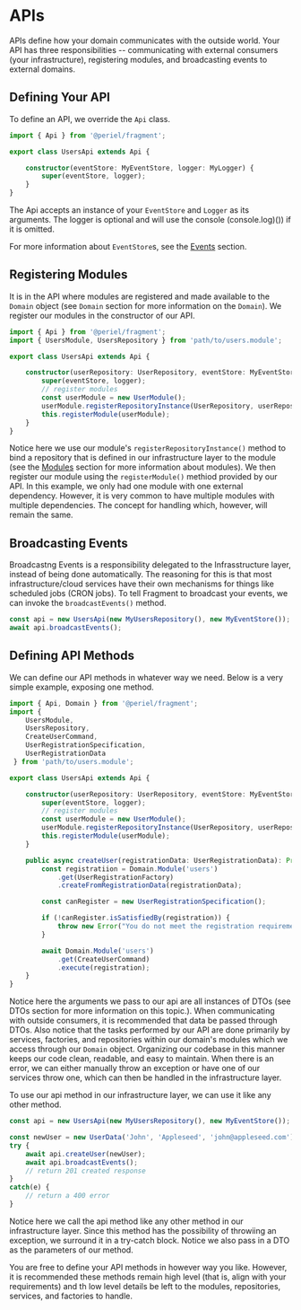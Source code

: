# APIs
APIs define how your domain communicates with the outside world. Your API has three responsibilities -- communicating with external consumers (your infrastructure), registering modules, and broadcasting events to external domains.

## Defining Your API
To define an API, we override the `Api` class.
```ts
import { Api } from '@periel/fragment';

export class UsersApi extends Api {

    constructor(eventStore: MyEventStore, logger: MyLogger) {
        super(eventStore, logger);
    }
}
```
The Api accepts an instance of your `EventStore` and `Logger` as its arguments. The logger is optional and will use the console (console.log)()) if it is omitted.

For more information about `EventStore`s, see the [Events](./../event/README.md) section.

## Registering Modules
It is in the API where modules are registered and made available to the `Domain` object (see `Domain` section for more information on the `Domain`). We register our modules in the constructor of our API.
```ts
import { Api } from '@periel/fragment';
import { UsersModule, UsersRepository } from 'path/to/users.module';

export class UsersApi extends Api {

    constructor(userRepository: UserRepository, eventStore: MyEventStore, logger: MyLogger) {
        super(eventStore, logger);
        // register modules
        const userModule = new UserModule();
        userModule.registerRepositoryInstance(UserRepository, userRepository);
        this.registerModule(userModule);
    }
}
```
Notice here we use our module's `registerRepositoryInstance()` method to bind a repository that is defined in our infrastructure layer to the module (see the [Modules](./../module/README.md) section for more information about modules). We then register our module using the `registerModule()` methiod provided by our API. In this example, we only had one module with one external dependency. However, it is very common to have multiple modules with multiple dependencies. The concept for handling which, however, will remain the same.

## Broadcasting Events
Broadcastng Events is a responsibility delegated to the Infrasstructure layer, instead of being done automatically. The reasoning for this is that most infrastructure/cloud services have their own mechanisms for things like scheduled jobs (CRON jobs). To tell Fragment to broadcast your events, we can invoke the `broadcastEvents()` method.
```ts
const api = new UsersApi(new MyUsersRepository(), new MyEventStore());
await api.broadcastEvents();
```

## Defining API Methods
We can define our API methods in whatever way we need. Below is a very simple example, exposing one method.
```ts
import { Api, Domain } from '@periel/fragment';
import { 
    UsersModule, 
    UsersRepository, 
    CreateUserCommand, 
    UserRegistrationSpecification,
    UserRegistrationData
 } from 'path/to/users.module';

export class UsersApi extends Api {

    constructor(userRepository: UserRepository, eventStore: MyEventStore, logger: MyLogger) {
        super(eventStore, logger);
        // register modules
        const userModule = new UserModule();
        userModule.registerRepositoryInstance(UserRepository, userRepository);
        this.registerModule(userModule);
    }

    public async createUser(registrationData: UserRegistrationData): Promise<void> {
        const registratiion = Domain.Module('users')
            .get(UserRegistrationFactory)
            .createFromRegistrationData(registrationData);

        const canRegister = new UserRegistrationSpecification();

        if (!canRegister.isSatisfiedBy(registration)) {
            throw new Error("You do not meet the registration requirements");
        }

        await Domain.Module('users')
            .get(CreateUserCommand)
            .execute(registration);
    }
}
```
Notice here the arguments we pass to our api are all instances of DTOs (see DTOs section for more information on this topic.). When communicating with outside consumers, it is recommended that data be passed through DTOs. Also notice that the tasks performed by our API are done primarily by services, factories, and repositories within our domain's modules which we access through our `Domain` object. Organizing our codebase in this manner keeps our code clean, readable, and easy to maintain. When there is an error, we can either manually throw an exception or have one of our services throw one, which can then be handled in the infrastructure layer.

To use our api method in our infrastructure layer, we can use it like any other method.
```ts
const api = new UsersApi(new MyUsersRepository(), new MyEventStore());

const newUser = new UserData('John', 'Appleseed', 'john@appleseed.com');
try {
    await api.createUser(newUser);
    await api.broadcastEvents();
    // return 201 created response
}
catch(e) {
    // return a 400 error
}
```
Notice here we call the api method like any other method in our infrastructure layer. Since this method has the possibility of throwiing an exception, we surround it in a try-catch block. Notice we also pass in a DTO as the parameters of our method.

You are free to define your API methods in however way you like. However, it is recommended these methods remain high level (that is, align with your requirements) and th low level details be left to the modules, repositories, services, and factories to handle.